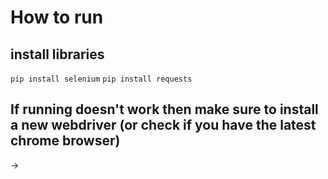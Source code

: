 # How to run
## install libraries
  `pip install selenium`
  `pip install requests`

## If running doesn't work then make sure to install a new webdriver (or check if you have the latest chrome browser)
-> 
